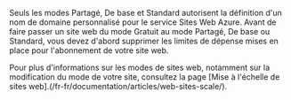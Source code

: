 ﻿Seuls les modes Partagé, De base et Standard autorisent la définition d'un nom de domaine personnalisé pour le service Sites Web Azure. Avant de faire passer un site web du mode Gratuit au mode Partagé, De base ou Standard, vous devez d'abord supprimer les limites de dépense mises en place pour l'abonnement de votre site web. 

Pour plus d'informations sur les modes de sites web, notamment sur la modification du mode de votre site, consultez la page [Mise à l'échelle de sites web].(/fr-fr/documentation/articles/web-sites-scale/).

<!--HONumber=42-->

